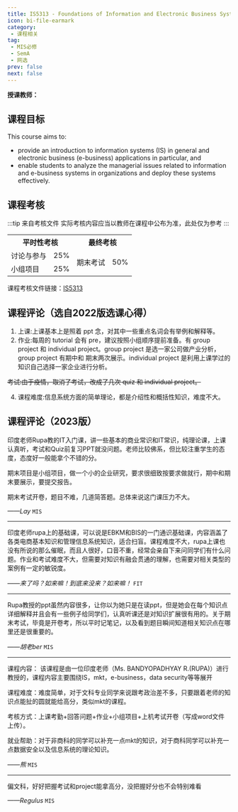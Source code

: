 ```yaml
---
title: IS5313 - Foundations of Information and Electronic Business Systems
icon: bi-file-earmark
category: 
 - 课程相关
tag:
 - MIS必修
 - SemA
 - 网选
prev: false
next: false
---
```


**授课教师：**

<VPBanner
  title = "Ms. BANDYOPADHYAY R.(RUPA)"
  content = "Instructor II"
  logo = "https://www.cb.cityu.edu.hk/portfolio/photos/rbandyop.jpg"
  :actions = '[  
        {
            text: "详细信息",
            link: "https://www.cb.cityu.edu.hk/People-and-Research/People/People-Details?eid=rbandyop"
        },
    ]'
/>

<!--more-->

## 课程目标

This course aims to:

- provide an introduction to information systems (IS) in general and electronic business (e-business) applications in particular, and
- enable students to analyze the managerial issues related to information and e-business systems in organizations and deploy these systems effectively.

## 课程考核

:::tip 来自考核文件
实际考核内容应当以教师在课程中公布为准，此处仅为参考
:::

<table>
    <tr>
        <th colspan=2>
            平时性考核
        </th>
        <th colspan=2>
            最终考核
        </th>
    </tr>
    <tr>
        <td>
            讨论与参与
        </td>
        <td>
            25%
        </td>
        <td rowspan=2>
            期末考试
        </td>
        <td rowspan=2>
            50%
        </td>
    </tr>
    <tr>
        <td>
            小组项目
        </td>
        <td>
            25%
        </td>
    </tr>
</table>

课程考核文件链接：[IS5313](https://www.cityu.edu.hk/catalogue/pg/202425/course/IS5313.pdf)

## 课程评论（选自2022版选课心得）

1. 上课:上课基本上是照着 ppt 念，对其中一些重点名词会有举例和解释等。
2. 作业:每周的 tutorial 会有 pre，建议按照小组顺序提前准备。有 group project 和
individual project。group project 是选一家公司做产业分析，group project 有期中和
期末两次展示。individual project 是利用上课学过的知识自己选择一家企业进行分析。

~~考试:由于疫情，取消了考试，改成了几次 quiz 和 individual project。~~

4. 课程难度:信息系统方面的简单理论，都是介绍性和概括性知识，难度不大。

## 课程评论（2023版）

印度老师Rupa教的IT入门课，讲一些基本的商业常识和IT常识，纯理论课，上课认真听，考试和Quiz前复习PPT就没问题。老师比较佛系，但比较注重学生的态度，态度好一般能拿个不错的分。

期末项目是小组项目，做一个小的企业研究，要求很细致按要求做就行，期中和期末要展示，要提交报告。

期末考试开卷，题目不难，几道简答题。总体来说这门课压力不大。

_——Lay_ `MIS`

---

印度老师rupa上的基础课，可以说是EBKM和BIS的一门通识基础课，内容涵盖了各类电商基本知识和管理信息系统知识，适合扫盲。课程难度不大，rupa上课也没有所说的那么催眠，而且人很好，口音不重，经常会亲自下来问同学们有什么问题。作业和考试难度不大，但需要对知识有融会贯通的理解，也需要对相关类型的案例有一定的敏锐度。

_——来了吗？如来嘛！到底来没来？如来嘛！_ `FIT`

---

Rupa教授的ppt虽然内容很多，让你以为她只是在读ppt，但是她会在每个知识点详细解释并且会有一些例子给同学们，认真听课还是对知识扩展很有用的。关于期末考试，毕竟是开卷考，所以平时记笔记，以及看到题目瞬间知道相关知识点在哪里还是很重要的。

_——胡老ber_ `MIS`

---

课程内容： 该课程是由一位印度老师（Ms. BANDYOPADHYAY R.(RUPA)）进行教授的，课程内容主要围绕IS，mkt，e-business，data security等等展开

课程难度：难度简单，对于文科专业同学来说跟考政治差不多，只要跟着老师的知识点能扯的圆就能给高分，类似mkt的课程。

考核方式：上课考勤+回答问题+作业+小组项目+上机考试开卷（写成word文件上传）。

就业帮助：对于非商科的同学可以补充一点mkt的知识，对于商科同学可以补充一点数据安全以及信息系统的理论知识。

_——熊_ `MIS`

---

偏文科，好好把握考试和project能拿高分，没把握好分也不会特别难看

_——Regulus_ `MIS`
